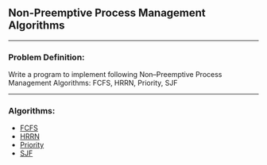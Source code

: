 ## Non-Preemptive Process Management Algorithms

-----------------------------------------
### Problem Definition:
Write a program to implement following Non–Preemptive Process Management Algorithms: FCFS, HRRN, Priority, SJF

------------------------------------------
### Algorithms:

* [FCFS](./FCFS)
* [HRRN](./HRRN)
* [Priority](./Priority)
* [SJF](./SJF)
